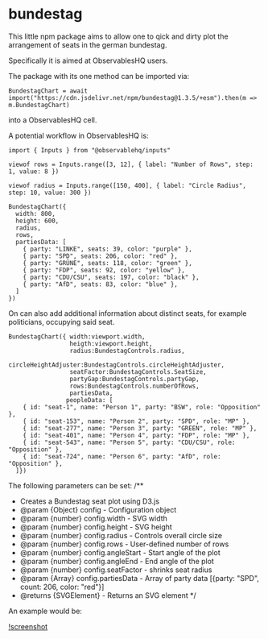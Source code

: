 # bundestag
 
This little npm package aims to allow one to qick and dirty plot the arrangement of seats in the german bundestag. 

Specifically it is aimed at ObservablesHQ users.

The package with its one method can be imported via:

```
BundestagChart = await import("https://cdn.jsdelivr.net/npm/bundestag@1.3.5/+esm").then(m => m.BundestagChart)
```

into a ObservablesHQ cell. 

A potential workflow in ObservablesHQ is:

```
import { Inputs } from "@observablehq/inputs"
```

```
viewof rows = Inputs.range([3, 12], { label: "Number of Rows", step: 1, value: 8 })
```

```
viewof radius = Inputs.range([150, 400], { label: "Circle Radius", step: 10, value: 300 })
```
```
BundestagChart({
  width: 800,
  height: 600,
  radius,
  rows,
  partiesData: [
    { party: "LINKE", seats: 39, color: "purple" },
    { party: "SPD", seats: 206, color: "red" },
    { party: "GRÜNE", seats: 118, color: "green" },
    { party: "FDP", seats: 92, color: "yellow" },
    { party: "CDU/CSU", seats: 197, color: "black" },
    { party: "AfD", seats: 83, color: "blue" },
  ]
})
```
On can also add additional information about distinct seats, for example politicians, occupying said seat. 

```
BundestagChart({ width:viewport.width, 
                 heigth:viewport.height, 
                 radius:BundestagControls.radius,
                 circleHeightAdjuster:BundestagControls.circleHeightAdjuster,
                 seatFactor:BundestagControls.SeatSize,
                 partyGap:BundestagControls.partyGap,
                 rows:BundestagControls.numberOfRows, 
                 partiesData,
                peopleData: [
    { id: "seat-1", name: "Person 1", party: "BSW", role: "Opposition" },
    { id: "seat-153", name: "Person 2", party: "SPD", role: "MP" },
    { id: "seat-277", name: "Person 3", party: "GREEN", role: "MP" },
    { id: "seat-401", name: "Person 4", party: "FDP", role: "MP" },
    { id: "seat-543", name: "Person 5", party: "CDU/CSU", role: "Opposition" },
    { id: "seat-724", name: "Person 6", party: "AfD", role: "Opposition" },
  ]})
```




The following parameters can be set:
/**
 * Creates a Bundestag seat plot using D3.js
 * @param {Object} config - Configuration object
 * @param {number} config.width - SVG width
 * @param {number} config.height - SVG height
 * @param {number} config.radius - Controls overall circle size
 * @param {number} config.rows - User-defined number of rows
 * @param {number} config.angleStart - Start angle of the plot
 * @param {number} config.angleEnd - End angle of the plot
 * @param {number} config.seatFactor - shrinks seat radius
 * @param {Array} config.partiesData - Array of party data [{party: "SPD", count: 206, color: "red"}]
 * @returns {SVGElement} - Returns an SVG element
 */

 An example would be:

 [!screenshot](https://raw.githubusercontent.com/addi-p/bundestag/refs/heads/main/example.png?raw=true)